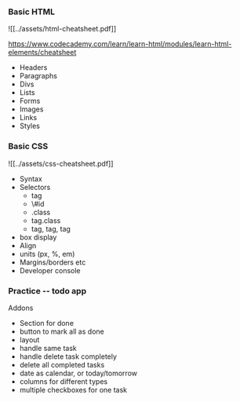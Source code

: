 
### Basic HTML
![[../assets/html-cheatsheet.pdf]]

https://www.codecademy.com/learn/learn-html/modules/learn-html-elements/cheatsheet
- Headers
- Paragraphs
- Divs
- Lists
- Forms
- Images
- Links
- Styles

### Basic CSS
![[../assets/css-cheatsheet.pdf]]

- Syntax
- Selectors
	- tag
	- \\#id
	- .class
	- tag.class
	- tag, tag, tag
- box display
- Align
- units (px, %, em)
- Margins/borders etc
- Developer console

### Practice -- todo app
Addons 
- Section for done
- button to mark all as done 
- layout 
- handle same task
- handle delete task completely
- delete all completed tasks
- date as calendar, or today/tomorrow
- columns for different types 
- multiple checkboxes for one task
